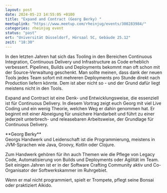 ```yaml
---
layout: post
date: 2024-05-23 14:55:05 +0100
title: "Expand and Contract (Georg Berky) "
meetuplink: "https://www.meetup.com/rheinjug/events/300283984/"
categories: rheinjug event
status: "past"
ort: "Universität Düsseldorf, Hörsaal 5C, Gebäude 25.12"
zeit: "18:30"
---
```

<p>In den letzten Jahren hat sich das Tooling in den Bereichen Continuous Integration, Continuous Delivery und Infrastructure as Code erheblich verbessert. Pipelines, Builds und Deployments bekommt man oft schon mit der Source-Verwaltung geschenkt. Man sollte meinen, dass dank der neuen Tools jedes Team sofort mit mehreren Deployments pro Stunde direkt nach Production liefern könnte. Dem ist aber nicht so - und der Grund dafür liegt meistens nicht in den Tools.</p> <p>Expand and Contract ist eine Denk- und Entwicklungsweise, die essenziell ist für Continuous Delivery. In diesem Vortrag zeigt euch Georg mit viel Live Coding und ein wenig Theorie, welchen Weg er dahin genommen hat. Er beginnt mit einer Abneigung für unsichere Handarbeit und führt zu einer jederzeit unterbrech- und releasebaren Arbeitsweise, der Grundlage für Continuous Delivery.</p> <p>**Georg Berky**<br/>Georgs Handwerk und Leidenschaft ist die Programmierung, meistens in JVM-Sprachen wie Java, Groovy, Kotlin oder Clojure. </p> <p>Zum Handwerk gehören für ihn auch Themen wie die Pflege von Legacy Code, Automatisierung von Builds und Deployments oder Agilität im Team. Seit einigen Jahren ist er in der Software Crafting Community aktiv und Co-Organisator der Softwerkskammer im Ruhrgebiet. </p> <p>Wenn er mal nicht programmiert, spielt er Trompete, pflegt seine Bonsai oder praktiziert Aikido.</p> 
